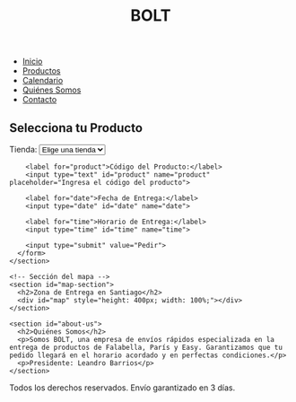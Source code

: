 <html lang="es">
<head>
  <meta charset="UTF-8">
  <title>BOLT</title>
  <link rel="stylesheet" href="styles.css">
  <script src="script.js"></script>
  <!-- Añadir Google Maps API -->
  <script async defer src="https://maps.googleapis.com/maps/api/js?key=AIzaSyA9-bmvA0sT-x-FVC3dTqxua81F6uUxAl4&callback=initMap"></script>
  <script>
    // Función para inicializar el mapa
    function initMap() {
      // Coordenadas para Santiago
      var santiago = {lat: -33.4489, lng: -70.6693};
      // Configuración del mapa
      var map = new google.maps.Map(
        document.getElementById('map'), {zoom: 12, center: santiago});
      // Marcador
      var marker = new google.maps.Marker({position: santiago, map: map});
    }
  </script>
</head>
<body>
  <header>
    <h1>BOLT</h1>
  </header>
  
  <nav>
    <ul>
      <li><a href="#">Inicio</a></li>
      <li><a href="#">Productos</a></li>
      <li><a href="#">Calendario</a></li>
      <li><a href="#about-us">Quiénes Somos</a></li>
      <li><a href="#">Contacto</a></li>
    </ul>
  </nav>

  <main>
    <section id="product-selection">
      <h2>Selecciona tu Producto</h2>
      <form id="product-form">
        <label for="store">Tienda:</label>
        <select id="store" name="store" onchange="redirectToStore()">
          <option value="" selected disabled>Elige una tienda</option>
          <option value="falabella">Falabella</option>
          <option value="paris">París</option>
          <option value="easy">Easy</option>
        </select>

        <label for="product">Código del Producto:</label>
        <input type="text" id="product" name="product" placeholder="Ingresa el código del producto">

        <label for="date">Fecha de Entrega:</label>
        <input type="date" id="date" name="date">

        <label for="time">Horario de Entrega:</label>
        <input type="time" id="time" name="time">

        <input type="submit" value="Pedir">
      </form>
    </section>

    <!-- Sección del mapa -->
    <section id="map-section">
      <h2>Zona de Entrega en Santiago</h2>
      <div id="map" style="height: 400px; width: 100%;"></div>
    </section>

    <section id="about-us">
      <h2>Quiénes Somos</h2>
      <p>Somos BOLT, una empresa de envíos rápidos especializada en la entrega de productos de Falabella, París y Easy. Garantizamos que tu pedido llegará en el horario acordado y en perfectas condiciones.</p>
      <p>Presidente: Leandro Barrios</p>
    </section>
  </main>

  <footer>
    <p>Todos los derechos reservados. Envío garantizado en 3 días.</p>
  </footer>
</body>
</html>





